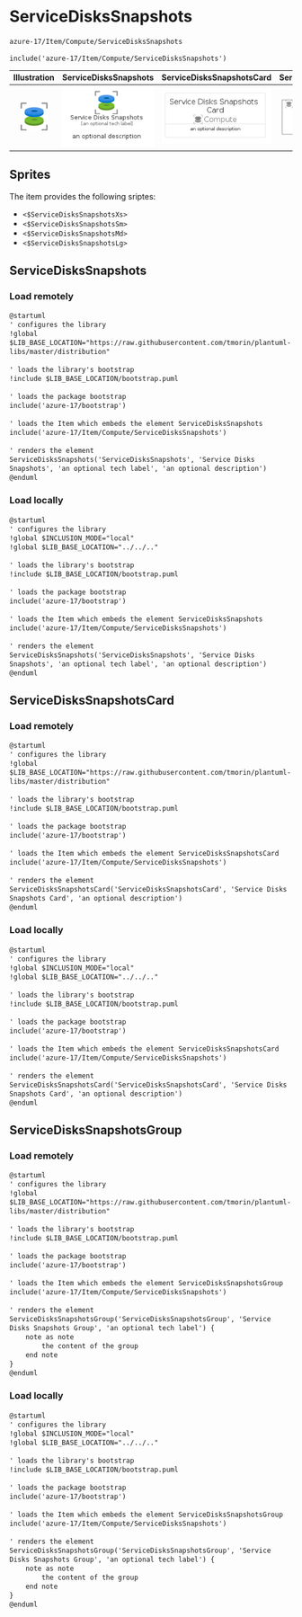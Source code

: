 # ServiceDisksSnapshots


```text
azure-17/Item/Compute/ServiceDisksSnapshots
```

```text
include('azure-17/Item/Compute/ServiceDisksSnapshots')
```



| Illustration | ServiceDisksSnapshots | ServiceDisksSnapshotsCard | ServiceDisksSnapshotsGroup |
| :---: | :---: | :---: | :---: |
| ![illustration for Illustration](../../../azure-17/Item/Compute/ServiceDisksSnapshots.png) | ![illustration for ServiceDisksSnapshots](../../../azure-17/Item/Compute/ServiceDisksSnapshots.Local.png) | ![illustration for ServiceDisksSnapshotsCard](../../../azure-17/Item/Compute/ServiceDisksSnapshotsCard.Local.png) | ![illustration for ServiceDisksSnapshotsGroup](../../../azure-17/Item/Compute/ServiceDisksSnapshotsGroup.Local.png) |



## Sprites
The item provides the following sriptes:

- `<$ServiceDisksSnapshotsXs>`
- `<$ServiceDisksSnapshotsSm>`
- `<$ServiceDisksSnapshotsMd>`
- `<$ServiceDisksSnapshotsLg>`





## ServiceDisksSnapshots

### Load remotely
```plantuml
@startuml
' configures the library
!global $LIB_BASE_LOCATION="https://raw.githubusercontent.com/tmorin/plantuml-libs/master/distribution"

' loads the library's bootstrap
!include $LIB_BASE_LOCATION/bootstrap.puml

' loads the package bootstrap
include('azure-17/bootstrap')

' loads the Item which embeds the element ServiceDisksSnapshots
include('azure-17/Item/Compute/ServiceDisksSnapshots')

' renders the element
ServiceDisksSnapshots('ServiceDisksSnapshots', 'Service Disks Snapshots', 'an optional tech label', 'an optional description')
@enduml
```

### Load locally
```plantuml
@startuml
' configures the library
!global $INCLUSION_MODE="local"
!global $LIB_BASE_LOCATION="../../.."

' loads the library's bootstrap
!include $LIB_BASE_LOCATION/bootstrap.puml

' loads the package bootstrap
include('azure-17/bootstrap')

' loads the Item which embeds the element ServiceDisksSnapshots
include('azure-17/Item/Compute/ServiceDisksSnapshots')

' renders the element
ServiceDisksSnapshots('ServiceDisksSnapshots', 'Service Disks Snapshots', 'an optional tech label', 'an optional description')
@enduml
```

## ServiceDisksSnapshotsCard

### Load remotely
```plantuml
@startuml
' configures the library
!global $LIB_BASE_LOCATION="https://raw.githubusercontent.com/tmorin/plantuml-libs/master/distribution"

' loads the library's bootstrap
!include $LIB_BASE_LOCATION/bootstrap.puml

' loads the package bootstrap
include('azure-17/bootstrap')

' loads the Item which embeds the element ServiceDisksSnapshotsCard
include('azure-17/Item/Compute/ServiceDisksSnapshots')

' renders the element
ServiceDisksSnapshotsCard('ServiceDisksSnapshotsCard', 'Service Disks Snapshots Card', 'an optional description')
@enduml
```

### Load locally
```plantuml
@startuml
' configures the library
!global $INCLUSION_MODE="local"
!global $LIB_BASE_LOCATION="../../.."

' loads the library's bootstrap
!include $LIB_BASE_LOCATION/bootstrap.puml

' loads the package bootstrap
include('azure-17/bootstrap')

' loads the Item which embeds the element ServiceDisksSnapshotsCard
include('azure-17/Item/Compute/ServiceDisksSnapshots')

' renders the element
ServiceDisksSnapshotsCard('ServiceDisksSnapshotsCard', 'Service Disks Snapshots Card', 'an optional description')
@enduml
```

## ServiceDisksSnapshotsGroup

### Load remotely
```plantuml
@startuml
' configures the library
!global $LIB_BASE_LOCATION="https://raw.githubusercontent.com/tmorin/plantuml-libs/master/distribution"

' loads the library's bootstrap
!include $LIB_BASE_LOCATION/bootstrap.puml

' loads the package bootstrap
include('azure-17/bootstrap')

' loads the Item which embeds the element ServiceDisksSnapshotsGroup
include('azure-17/Item/Compute/ServiceDisksSnapshots')

' renders the element
ServiceDisksSnapshotsGroup('ServiceDisksSnapshotsGroup', 'Service Disks Snapshots Group', 'an optional tech label') {
    note as note
        the content of the group
    end note
}
@enduml
```

### Load locally
```plantuml
@startuml
' configures the library
!global $INCLUSION_MODE="local"
!global $LIB_BASE_LOCATION="../../.."

' loads the library's bootstrap
!include $LIB_BASE_LOCATION/bootstrap.puml

' loads the package bootstrap
include('azure-17/bootstrap')

' loads the Item which embeds the element ServiceDisksSnapshotsGroup
include('azure-17/Item/Compute/ServiceDisksSnapshots')

' renders the element
ServiceDisksSnapshotsGroup('ServiceDisksSnapshotsGroup', 'Service Disks Snapshots Group', 'an optional tech label') {
    note as note
        the content of the group
    end note
}
@enduml
```

